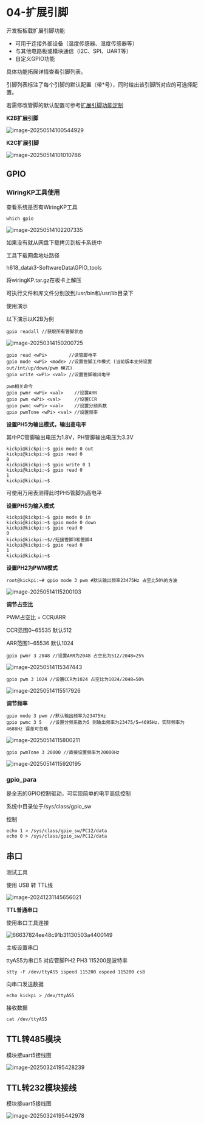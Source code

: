 # 04-扩展引脚

开发板板载扩展引脚功能

* 可用于连接外部设备（温度传感器、湿度传感器等）
* 与其他电路板或模块通信（I2C、SPI、UART等）
* 自定义GPIO功能

具体功能拓展详情查看引脚列表。

引脚列表标注了每个引脚的默认配置（带*号），同时给出该引脚所对应的可选择配置。

若需修改管脚的默认配置可参考[扩展引脚功能定制](../08-进阶/扩展引脚功能定制.md)

**K2B扩展引脚**

![image-20250514100544929](http://tanzhtanzh.oss-cn-shenzhen.aliyuncs.com/img/image-20250514100544929.png)

**K2C扩展引脚**

![image-20250514101010786](http://tanzhtanzh.oss-cn-shenzhen.aliyuncs.com/img/image-20250514101010786.png)



## GPIO

### WiringKP工具使用

查看系统是否有WiringKP工具

``` shell
which gpio
```

![image-20250514102207335](http://tanzhtanzh.oss-cn-shenzhen.aliyuncs.com/img/image-20250514102207335.png)

如果没有就从网盘下载拷贝到板卡系统中

工具下载网盘地址路径

h618_data\3-SoftwareData\GPIO_tools

将wiringKP.tar.gz在板卡上解压

可执行文件和库文件分别放到/usr/bin和/usr/lib目录下

使用演示

以下演示以K2B为例

``` shell
gpio readall //获取所有管脚状态
```

![image-20250314150200725](http://tanzhtanzh.oss-cn-shenzhen.aliyuncs.com/img/image-20250314150200725.png)

``` shell
gpio read <wPi>        //读管脚电平
gpio mode <wPi> <mode> //设置管脚工作模式 (当前版本支持设置out/int/up/down/pwm 模式)
gpio write <wPi> <val> //设置管脚输出电平

pwm相关命令
gpio pwmr <wPi> <val>    //设置ARR
gpio pwm <wPi> <val>     //设置CCR
gpio pwmc <wPi> <val>    //设置分频系数
gpio pwmTone <wPi> <val> //设置频率
```

**设置PH5为输出模式，输出高电平**

其中PC管脚输出电压为1.8V，PH管脚输出电压为3.3V

``` shell
kickpi@kickpi:~$ gpio mode 0 out
kickpi@kickpi:~$ gpio read 0
0
kickpi@kickpi:~$ gpio write 0 1
kickpi@kickpi:~$ gpio read 0
1
kickpi@kickpi:~$
```

可使用万用表测得此时PH5管脚为高电平

**设置PH5为输入模式**

``` shell
kickpi@kickpi:~$ gpio mode 0 in
kickpi@kickpi:~$ gpio mode 0 down
kickpi@kickpi:~$ gpio read 0
0
kickpi@kickpi:~$//短接管脚3和管脚4
kickpi@kickpi:~$ gpio read 0
1
kickpi@kickpi:~$
```

**设置PH2为PWM模式**

``` shell
root@kickpi:~# gpio mode 3 pwm #默认输出频率23475Hz 占空比50%的方波
```

![image-20250514115200103](http://tanzhtanzh.oss-cn-shenzhen.aliyuncs.com/img/image-20250514115200103.png)

**调节占空比**

PWM占空比 = CCR/ARR

CCR范围0~65535 默认512

ARR范围1~65536 默认1024

``` shell
gpio pwmr 3 2048 //设置ARR为2048 占空比为512/2048=25%
```

![image-20250514115347443](http://tanzhtanzh.oss-cn-shenzhen.aliyuncs.com/img/image-20250514115347443.png)

``` shell
gpio pwm 3 1024 //设置CCR为1024 占空比为1024/2048=50%
```

![image-20250514115517926](http://tanzhtanzh.oss-cn-shenzhen.aliyuncs.com/img/image-20250514115517926.png)

**调节频率**

``` shell
gpio mode 3 pwm //默认输出频率为23475Hz
gpio pwmc 3 5   //设置分频系数为5 则输出频率为23475/5=4695Hz，实际频率为4688Hz 误差可忽略
```

![image-20250514115800211](http://tanzhtanzh.oss-cn-shenzhen.aliyuncs.com/img/image-20250514115800211.png)

``` shell
gpio pwmTone 3 20000 //直接设置频率为20000Hz
```

![image-20250514115920195](http://tanzhtanzh.oss-cn-shenzhen.aliyuncs.com/img/image-20250514115920195.png)

### gpio_para

是全志的GPIO控制驱动，可实现简单的电平高低控制

系统中目录位于/sys/class/gpio_sw

控制

``` shell
echo 1 > /sys/class/gpio_sw/PC12/data 
echo 0 > /sys/class/gpio_sw/PC12/data 
```





## 串口

测试工具

使用 USB 转 TTL线

![image-20241231145656021](http://tanzhtanzh.oss-cn-shenzhen.aliyuncs.com/img/image-20241231145656021.png)

**TTL普通串口**

使用串口工具连接

![66637824ee48c91b31130503a4400149](http://tanzhtanzh.oss-cn-shenzhen.aliyuncs.com/img/66637824ee48c91b31130503a4400149.jpg)



主板设置串口

ttyAS5为串口5 对应管脚PH2 PH3 115200是波特率

``` shell
stty -F /dev/ttyAS5 ispeed 115200 ospeed 115200 cs8 
```

向串口发送数据

``` shell
echo kickpi > /dev/ttyAS5  
```

接收数据

``` shell
cat /dev/ttyAS5 
```

















## TTL转485模块

模块接uart5接线图

![image-20250324195428239](http://tanzhtanzh.oss-cn-shenzhen.aliyuncs.com/img/image-20250324195428239.png)

## TTL转232模块接线

模块接uart5接线图

![image-20250324195442978](http://tanzhtanzh.oss-cn-shenzhen.aliyuncs.com/img/image-20250324195442978.png)